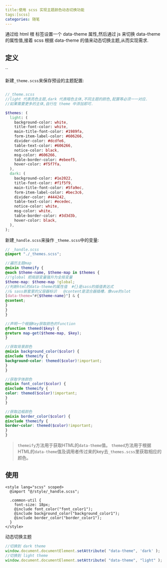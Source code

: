 ```yaml
---
title:使用 scss 实现主题颜色动态切换功能
tags:[scss]
categories: 随笔
---
```


通过给 html 根 标签设置一个  data-theme 属性,然后通过 js 来切换 data-theme 的属性值,接着 scss 根据 data-theme 的值来动态切换主题,从而实现需求.



## 定义

``

新建`_theme.scss`来保存预设的主题配置:

```scss

//_theme.scss
//light 代表亮色主题,dark 代表暗色主体,不同主题的颜色,配置等必须一一对应.
//如果需要更多的主体,自行在 theme 中添加即可.

$themes: (
  light: (
    background-color: white,
    title-font-color: white,
    main-title-font-color: #1989fa,
    form-item-label-color: #606266,
    divider-color: #dcdfe6,
    table-text-color: #606266,
    notice-color: black,
    msg-color: #606266,
    table-border-color: #ebeef5,
    hover-color: #f5f7fa,
  ),
  dark: (
    background-color: #1e2022,
    title-font-color: #f1f5f9,
    main-title-font-color: #5fa9ec,
    form-item-label-color: #bec3c6,
    divider-color: #444242,
    table-text-color: #ecedec,
    notice-color: white,
    msg-color: white,
    table-border-color: #3d3d3b,
    hover-color: black,
  ),
);

```



新建`_handle.scss`来操作 `_theme.scss`中的变量:

```scss
// _handle.scss
@import "./_themes.scss";

//遍历主题map
@mixin themeify {
@each $theme-name, $theme-map in $themes {
//!global 把局部变量强升为全局变量
$theme-map: $theme-map !global;
//判断html的data-theme的属性值  #{}是sass的插值表达式
//& sass嵌套里的父容器标识   @content是混合器插槽，像vue的slot
[data-theme="#{$theme-name}"] & {
@content;
}
}
}

//声明一个根据Key获取颜色的function
@function themed($key) {
@return map-get($theme-map, $key);
}

//获取背景颜色
@mixin background_color($color) {
@include themeify {
background-color: themed($color)!important;
}
}

//获取字体颜色
@mixin font_color($color) {
@include themeify {
color: themed($color)!important;
}
}

//获取边框颜色
@mixin border_color($color) {
@include themeify {
border-color: themed($color)!important;
}
}

```

>`themeify`方法用于获取HTML的`data-theme`值。
>`themed`方法用于根据HTML的`data-theme`值及调用者传过来的key去`_themes.scss`里获取相应的颜色。

## 使用

```vue
<style lang="scss" scoped>
  @import "@/style/_handle.scss";

  .common-util {
    font-size: 18px;
    @include font_color("font_color1");
    @include background_color("background_color1");
    @include border_color("border_color1");
  }
</style>
```

动态切换主题

```js
//切换到 dark theme
window.document.documentElement.setAttribute( "data-theme", 'dark' );
//切换到 light theme
window.document.documentElement.setAttribute( "data-theme", "light" );

```

